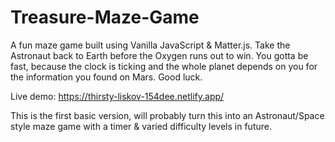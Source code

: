 # Treasure-Maze-Game
A fun maze game built using Vanilla JavaScript &amp; Matter.js. Take the Astronaut back to Earth before the Oxygen runs out to win. You gotta be fast, because the clock is ticking and the whole planet depends on you for the information you found on Mars. Good luck.

Live demo: https://thirsty-liskov-154dee.netlify.app/

This is the first basic version, will probably turn this into an Astronaut/Space style maze game with a timer & varied difficulty levels in future.
